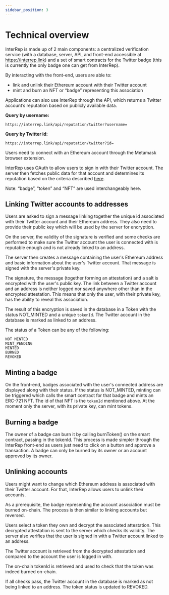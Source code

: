 ```yaml
---
sidebar_position: 3
---
```


# Technical overview

InterRep is made up of 2 main components: a centralized verification service (with a database, server, API, and front-end accessible at https://interrep.link) and a set of smart contracts for the Twitter badge (this is currently the only badge one can get from InterRep).

By interacting with the front-end, users are able to:

- link and unlink their Ethereum account with their Twitter account
- mint and burn an NFT or “badge” representing this association

Applications can also use InterRep through the API, which returns a Twitter account’s reputation based on publicly available data.

**Query by username:**

```
https://interrep.link/api/reputation/twitter?username=
```

**Query by Twitter id:**

```
https://interrep.link/api/reputation/twitter?id=
```

Users need to connect with an Ethereum account through the Metamask browser extension.

InterRep uses OAuth to allow users to sign in with their Twitter account. The server then fetches public data for that account and determines its reputation based on the criteria described [here](https://github.com/ra-phael/interRep-contracts/wiki/Twitter-Reputation-Criteria).

Note: “badge”, “token” and “NFT” are used interchangeably here.

## Linking Twitter accounts to addresses

Users are asked to sign a message linking together the unique id associated with their Twitter account and their Ethereum address. They also need to provide their public key which will be used by the server for encryption.

On the server, the validity of the signature is verified and some checks are performed to make sure the Twitter account the user is connected with is reputable enough and is not already linked to an address.

The server then creates a message containing the user's Ethereum address and basic information about the user's Twitter account. That message is signed with the server's private key.

The signature, the message (together forming an attestation) and a salt is encrypted with the user's public key. The link between a Twitter account and an address is neither logged nor saved anywhere other than in the encrypted attestation. This means that only the user, with their private key, has the ability to reveal this association.

The result of this encryption is saved in the database in a Token with the status NOT_MINTED and a unique `tokenId`. The Twitter account in the database is marked as linked to an address.

The status of a Token can be any of the following:

```
NOT_MINTED
MINT_PENDING
MINTED
BURNED
REVOKED
```

## Minting a badge

On the front-end, badges associated with the user's connected address are displayed along with their status. If the status is NOT_MINTED, minting can be triggered which calls the smart contract for that badge and mints an ERC-721 NFT. The id of that NFT is the `tokenId` mentioned above. At the moment only the server, with its private key, can mint tokens.

## Burning a badge

The owner of a badge can burn it by calling burnToken() on the smart contract, passing in the tokenId. This process is made simpler through the InterRep front-end as users just need to click on a button and approve a transaction. A badge can only be burned by its owner or an account approved by its owner.

## Unlinking accounts

Users might want to change which Ethereum address is associated with their Twitter account. For that, InterRep allows users to unlink their accounts.

As a prerequisite, the badge representing the account association must be burned on-chain. The process is then similar to linking accounts but reversed.

Users select a token they own and decrypt the associated attestation. This decrypted attestation is sent to the server which checks its validity. The server also verifies that the user is signed in with a Twitter account linked to an address.

The Twitter account is retrieved from the decrypted attestation and compared to the account the user is logged in with.

The on-chain tokenId is retrieved and used to check that the token was indeed burned on-chain.

If all checks pass, the Twitter account in the database is marked as not being linked to an address. The token status is updated to REVOKED.
